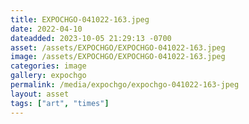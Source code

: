 ```yaml
---
title: EXPOCHGO-041022-163.jpeg
date: 2022-04-10
dateadded: 2023-10-05 21:29:13 -0700
asset: /assets/EXPOCHGO/EXPOCHGO-041022-163.jpeg
image: /assets/EXPOCHGO/EXPOCHGO-041022-163.jpeg
categories: image
gallery: expochgo
permalink: /media/expochgo/expochgo-041022-163-jpeg
layout: asset
tags: ["art", "times"]
--- 
```


